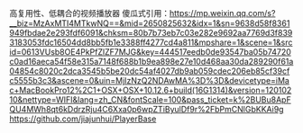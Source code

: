 高复用性、低耦合的视频播放器 傻瓜式引用：https://mp.weixin.qq.com/s?__biz=MzAxMTI4MTkwNQ==&mid=2650825632&idx=1&sn=9638d58f8361949fbdae2e293fdf6091&chksm=80b7b73eb7c03e282e9692aa7769d3f8393183053fdc16504dd8bb5fb1e3388ff4277cd4a811&mpshare=1&scene=1&srcid=0613VUsb8OE4PkPfZlZF7MJG&key=444517eedb0de93547ba05b74720c0ad16aeca54f58e315a7148f688b1b9ea898e27e10d468aa30da289290f61a04854c8020c2dca3545b5be20dc54af4027db9ab059cdec206eb85cf39cfc5555b3c3&ascene=0&uin=MjIzNzQ2NDAwMA%3D%3D&devicetype=iMac+MacBookPro12%2C1+OSX+OSX+10.12.6+build(16G1314)&version=12010210&nettype=WIFI&lang=zh_CN&fontScale=100&pass_ticket=k%2BUBu8ApFQU4MWh8qt6kDdrzRju4C6Xxa0p6wpZTiByulDf9r%2FbPmCNlGbKKAi9g
https://github.com/jiajunhui/PlayerBase
